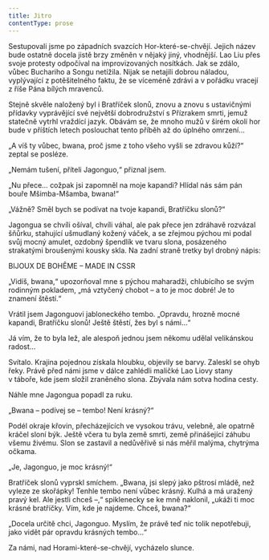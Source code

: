 ```yaml
---
title: Jitro
contentType: prose
---
```


<section>

Sestupovali jsme po západních svazcích Hor-které-se-chvějí. Jejich název bude ostatně docela jistě brzy změněn v nějaký jiný, vhodnější. Lao Liu přes svoje protesty odpočíval na improvizovaných nosítkách. Jak se zdálo, vůbec Buchariho a Songu netížila. Nijak se netajili dobrou náladou, vyplývající z potěšitelného faktu, že se víceméně zdrávi a v pořádku vracejí z říše Pána bílých mravenců.

Stejně skvěle naložený byl i Bratříček slonů, znovu a znovu s ustavičnými přídavky vyprávějící své největší dobrodružství s Přízrakem smrti, jemuž statečně vytrhl vraždící jazyk. Obávám se, že mnoho mužů v širém okolí hor bude v příštích letech poslouchat tento příběh až do úplného omrzení…

„A víš ty vůbec, bwana, proč jsme z toho všeho vyšli se zdravou kůží?“ zeptal se posléze.

„Nemám tušení, příteli Jagonguo,“ přiznal jsem.

„Nu přece… cožpak jsi zapomněl na moje kapandi? Hlídal nás sám pán bouře Mšimba-Mšamba, bwana!“

„Vážně? Směl bych se podívat na tvoje kapandi, Bratříčku slonů?“

Jagongua se chvíli ošíval, chvíli váhal, ale pak přece jen zdráhavě rozvázal šňůrku, stahující ušmudlaný kožený váček, a se zřejmou pýchou mi podal svůj mocný amulet, ozdobný špendlík ve tvaru slona, posázeného strakatými broušenými kousky skla. Na zadní straně tretky byl drobný nápis:

</section>

<section>

BIJOUX DE BOHÊME – MADE IN CSSR

</section>

<section>

„Vidíš, bwana,“ upozorňoval mne s pýchou maharadži, chlubícího se svým rodinným pokladem, „má vztyčený chobot – a to je moc dobré! Je to znamení štěstí.“

Vrátil jsem Jagonguovi jabloneckého tembo. „Opravdu, hrozně mocné kapandi, Bratříčku slonů! Ještě štěstí, žes byl s námi…“

Já vím, že to byla lež, ale alespoň jednou jsem někomu udělal velikánskou radost…

Svítalo. Krajina pojednou získala hloubku, objevily se barvy. Zaleskl se ohyb řeky. Právě před námi jsme v dálce zahlédli maličké Lao Liovy stany v táboře, kde jsem složil zraněného slona. Zbývala nám sotva hodina cesty.

Náhle mne Jagongua popadl za ruku.

„Bwana – podívej se – tembo! Není krásný?“

Podél okraje křovin, přecházejících ve vysokou trávu, velebně, ale opatrně kráčel sloní býk. Ještě včera tu byla země smrti, země přinášející záhubu všemu živému. Slon se zastavil a nedůvěřivě si nás měřil malýma, chytrýma očkama.

„Je, Jagonguo, je moc krásný!“

Bratříček slonů vyprskl smíchem. „Bwana, jsi slepý jako pštrosí mládě, než vyleze ze skořápky! Tenhle tembo není vůbec krásný. Kulhá a má uražený pravý kel. Ale jestli chceš –,“ spiklenecky se ke mně naklonil, „ukáži ti moc krásné bratříčky. Vím, kde je najdeme. Chceš, bwana?“

„Docela určitě chci, Jagonguo. Myslím, že právě teď nic tolik nepotřebuji, jako vidět pár opravdu krásných tembo…“

Za námi, nad Horami-které-se-chvějí, vycházelo slunce.

</section>
